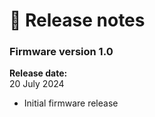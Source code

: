 # 🥳 Release notes

### Firmware version 1.0

**Release date:** \
20 July 2024

* Initial firmware release

